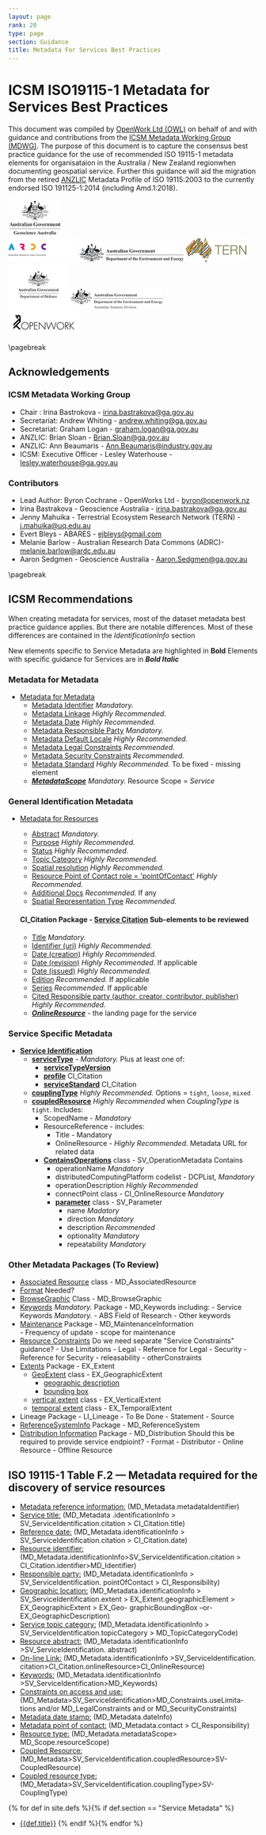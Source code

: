 ```yaml
---
layout: page
rank: 20
type: page
section: Guidance
title: Metadata For Services Best Practices
---
```


# ICSM ISO19115-1 Metadata for Services Best Practices

This document was compiled by [OpenWork Ltd (OWL)](http://openwork.nz) on behalf of and with guidance and contributions from the [ICSM Metadata Working Group (MDWG)](https://www.icsm.gov.au/what-we-do/metadata-working-group). The purpose of this document is to capture the consensus best practice guidance for the use of recommended ISO 19115-1 metadata elements for organisataion in the Australia / New Zealand regionwhen documenting geospatial service. Further this guidance will aid the migration from the retired [ANZLIC](https://www.anzlic.gov.au/) Metadata Profile of ISO 19115:2003 to the currently endorsed ISO 191125-1:2014 (including Amd.1:2018).

![Geoscience Australia](../images/GA.jpg)  
![ARDC](../images/ARDC.png)  ![DEE](../images/DeptEngEnv.png) 
![TERN](../images/TERN.png)  ![DOD](../images/dod.jpg)  ![AAD](../images/aad.png)  
 ![OpenWork Ltd](../images/openwork.png) 

\pagebreak

## Acknowledgements

### ICSM Metadata Working Group 

- Chair :  Irina Bastrokova - irina.bastrakova@ga.gov.au
- Secretariat:  Andrew Whiting - andrew.whiting@ga.gov.au
- Secretariat:  Graham Logan - graham.logan@ga.gov.au
- ANZLIC:  Brian Sloan  - Brian.Sloan@ga.gov.au
- ANZLIC:  Ann Beaumaris  - Ann.Beaumaris@industry.gov.au
- ICSM: Executive Officer -  Lesley Waterhouse - lesley.waterhouse@ga.gov.au

### Contributors

- Lead Author: Byron Cochrane - OpenWorks Ltd - byron@openwork.nz
- Irina Bastrakova - Geoscience Australia - irina.bastrakova@ga.gov.au
- Jenny Mahuika - Terrestrial Ecosystem Research Network (TERN) - j.mahuika@uq.edu.au
- Evert Bleys - ABARES - ejbleys@gmail.com
- Melanie Barlow - Australian Research Data Commons (ADRC)- melanie.barlow@ardc.edu.au
- Aaron Sedgmen - Geoscience Australia - Aaron.Sedgmen@ga.gov.au

\pagebreak

## ICSM Recommendations 

When creating metadata for services, most of the dataset metadata best practice guidance applies. But there are notable differences. Most of these differences are contained in the *IdentificationInfo* section

New elements specific to Service Metadata are highlighted in **Bold**
Elements with specific guidance for Services are in **_Bold Italic_**
### Metadata for Metadata
- [Metadata for Metadata](./class-MD_Metadata )  
  - [Metadata Identifier](./MetadataIdentifier)  *Mandatory.*
  - [Metadata Linkage](./MetadataLinkage)  *Highly Recommended.*
  - [Metadata Date](./MetadataDate)  *Highly Recommended.*
  - [Metadata Responsible Party](./MetadataContact)  *Mandatory.*
  - [Metadata Default Locale](./MetadataLocale)  *Highly Recommended.*
  - [Metadata Legal Constraints](./MetadataLegalConstraints) *Recommended.*
  - [Metadata Security Constraints](./MetadataSecurityConstraints) *Recommended.*
  - [Metadata Standard](./MetadataStandard) *Highly Recommended.* To be fixed - missing element  
  - **_[MetadataScope](./MetadataScope)_** *Mandatory.* Resource Scope = *Service*

### General Identification Metadata
- [Metadata for Resources](./class-MD_Identification)    
    - [Abstract](./Abstract)  *Mandatory.*
    - [Purpose](./Purpose)  *Highly Recommended.*
    - [Status](./Status)  *Highly Recommended.*
    - [Topic Category](./TopicCategory)  *Highly Recommended.*
    - [Spatial resolution](./SpatialResolution)  *Highly Recommended.*
    - [Resource Point of Contact  role = 'pointOfContact'](./ResourcePointOfContact) *Highly Recommended.*
    - [Additional Docs](./AdditionalDocs)  *Recommended.* If any
    - [Spatial Representation Type](./SpatialRepresentationType)  *Recommended.*
  
  #### CI_Citation  Package - [Service Citation](./ServiceCitation) Sub-elements to be reviewed
  - [Title](./ResourceTitle) *Mandatory.*
  - [Identifier (uri)](./ResourceIdentifier) *Highly Recommended.*
  - [Date (creation)](./ResourceDate) *Highly Recommended.*
  - [Date (revision)](./ResourceDate) *Highly Recommended.* If applicable
  - [Date (issued)](./ResourceDate) *Highly Recommended.*
  - [Edition](./ResourceEdition) *Recommended.* If applicable
  - [Series](./ResourceSeries) *Recommended.* If applicable
  - [Cited Responsible party (author, creator, contributor, publisher)](./ResourceResponsibleParty) *Highly Recommended.*
  - **_[OnlineResource](./ServiceCitation)_** - the landing page for the service


### Service Specific Metadata
- **[Service Identification](./ServiceIdentification)** 
  - **[serviceType](./ServiceType)**  - *Mandatory.* Plus at least one of:
    - **[serviceTypeVersion](./ServiceTypeVersion)**  
    - **[profile](./ServiceProfile)**  CI_Citation
    - **[serviceStandard](./ServiceStandard)**  CI_Citation
  - **[couplingType](./CouplingType)** *Highly Recommended.* Options = `tight`, `loose`, `mixed`
  - **[coupledResource](./CoupledResource)** *Highly Recommended* when *CouplingType* is `tight`. Includes:  
      - ScopedName - *Mandatory*
      - ResourceReference - includes:
          - Title - Mandatory
          - OnlineResource - *Highly Recommended.* Metadata URL for related data
    - **[ContainsOperations](./ContainsOperations)** class - SV_OperationMetadata   Contains
       - operationName  *Mandatory*
       - distributedComputingPlatform  codelist - DCPList, *Mandatory*
       - operationDescription  *Highly Recommended*
       - connectPoint  class - CI_OnlineResource *Mandatory*
       - **[parameter](./Parameter)** class - SV_Parameter
           - name  *Madatory*
           - direction  *Mandatory*
           - description *Recommended*
           - optionality  *Mandatory*
           - repeatability  *Mandatory*

### Other Metadata Packages (To Review)

- [Associated Resource](./AssociatedResource)   class - MD_AssociatedResource  
- [Format](./ResourceFormat) Needed?  
- [BrowseGraphic](./BrowseGraphic)  Class - MD_BrowseGraphic  
- [Keywords](./Keywords) *Mandatory.* Package - MD_Keywords  including:
      - Service Keywords *Mandatory.*
      - ABS Field of Research
      - Other keywords
- [Maintenance](./Maintenance) Package -  MD_MaintenanceInformation   
      - Frequency of update
      - scope for maintenance
- [Resource Constraints](./class-MD_Constraints)   Do we need separate "Service Constraints" guidance?
      - Use Limitations
      - Legal
      - Reference for Legal
      - Security
      - Reference for Security
      - releasability
      - otherConstraints
- [Extents](./ResourceExtent)  Package -  EX_Extent  
    - [GeoExtent](./GeographicExtent) class - EX_GeographicExtent  
       - [geographic description](./ExtentGeographicDescription)
       - [bounding box](./ExtentBoundingBox)
    - [vertical extent](./VerticalExtent) class - EX_VerticalExtent  
    - [temporal extent](./TemporalExtents) class - EX_TemporalExtent  
- Lineage    Package - LI_Lineage   - To Be Done
      - Statement
      - Source
- [ReferenceSystemInfo](./SpatialReferenceSystem)   Package - MD_ReferenceSystem  
- [Distribution Information](./DistributionInfo)   Package - MD_Distribution   Should this be required to provide service endpioint?
      - Format
      - Distributor
      - Online Resource
      - Offline Resource




## ISO 19115-1 Table F.2 — Metadata required for the discovery of service resources

- [Metadata reference information:](./MetadataIdentifier)  (MD_Metadata.metadataIdentifier)
- [Service title:](./ResourceTitle) (MD_Metadata .identificationInfo > SV_ServiceIdentification.citation > CI_Citation.title)
- [Reference date:](./ResourceDate) (MD_Metadata.identificationInfo > SV_ServiceIdentification.citation > CI_Citation.date)
- [Resource identifier:](./ResourceIdentifier) (MD_Metadata.identificationInfo>SV_ServiceIdentification.citation > CI_Citation.identifier>MD_Identifier)
- [Responsible party:](./ResourceResponsibleParty) (MD_Metadata.identificationInfo > SV_ServiceIdentification. pointOfContact > CI_Responsibility)
- [Geographic location:](./ResourceExtent) (MD_Metadata.identificationInfo > SV_ServiceIdentification.extent > EX_Extent.geographicElement > EX_GeographicExtent > EX_Geo- graphicBoundingBox –or- EX_GeographicDescription)
- [Service topic category:](./TopicCategory)  (MD_Metadata.identificationInfo > SV_ServiceIdentification.topicCategory > MD_TopicCategoryCode)
- [Resource abstract:](./Abstract)  (MD_Metadata.identificationInfo >SV_ServiceIdentification. abstract)
- [On-line Link:](./class-CI_OnlineResource) (MD_Metadata.identificationInfo >SV_ServiceIdentification. citation>CI_Citation.onlineResource>CI_OnlineResource)
- [Keywords:](./Keywords)  (MD_Metadata.identificationInfo >SV_ServiceIdentification>MD_Keywords)
- [Constraints on access and use:](./class-MD_Constraints) (MD_Metadata>SV_ServiceIdentification>MD_Constraints.useLimita- tions and/or MD_LegalConstraints and or MD_SecurityConstraints)
- [Metadata date stamp:](./MetadataDate) (MD_Metadata.dateInfo)
- [Metadata point of contact:](./MetadataContact) (MD_Metadata.contact > CI_Responsibility)
- [Resource type:](./MetadataScope) (MD_Metadata.metadataScope> MD_Scope.resourceScope)
- [Coupled Resource:](./CoupledResource) (MD_Metadata>SV_ServiceIdentification.coupledResource>SV-CoupledResource)
- [Coupled resource type:](./CouplingType) (MD_Metadata>SV_ServiceIdentification.couplingType>SV-CouplingType)



{% for def in site.defs %}{% if def.section == "Service Metadata" %}
* [{{def.title}}]({{def.url|relative_url}})
{% endif %}{% endfor %}

